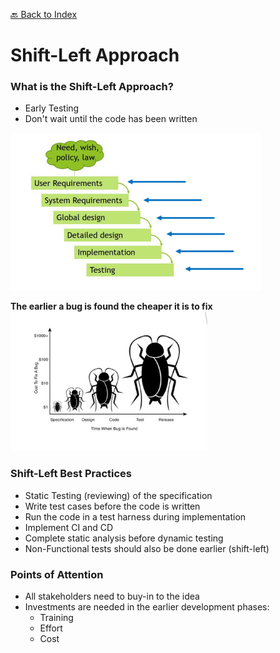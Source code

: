 [🔙 Back to Index](../index.md)

# Shift-Left Approach

### What is the Shift-Left Approach?
* Early Testing
* Don't wait until the code has been written

![image14.png](assets/image14.png)

**The earlier a bug is found the cheaper it is to fix**
![image15.png](assets/image15.png)


### Shift-Left Best Practices
* Static Testing (reviewing) of the specification
* Write test cases before the code is written
* Run the code in a test harness during implementation
* Implement CI and CD
* Complete static analysis before dynamic testing
* Non-Functional tests should also be done earlier (shift-left)

### Points of Attention
* All stakeholders need to buy-in to the idea
* Investments are needed in the earlier development phases:
  * Training 
  * Effort
  * Cost